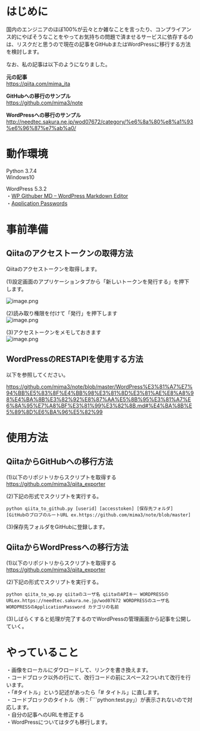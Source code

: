# はじめに  
国内のエンジニアのほぼ100%が云々とか雑なことを言ったり、コンプライアンス的にやばそうなことをやってお気持ちの問題で済ませるサービスに依存するのは、リスクだと思うので現在の記事をGitHubまたはWordPressに移行する方法を検討します。  
  
なお、私の記事は以下のようになりました。  

**元の記事**  
https://qiita.com/mima_ita

**GitHubへの移行のサンプル**  
https://github.com/mima3/note  

**WordPressへの移行のサンプル** 
http://needtec.sakura.ne.jp/wod07672/category/%e6%8a%80%e8%a1%93%e6%96%87%e7%ab%a0/

  
# 動作環境  
Python 3.7.4  
Windows10  

WordPress 5.3.2  
・[WP Githuber MD – WordPress Markdown Editor](https://wordpress.org/plugins/wp-githuber-md/)  
・[Application Passwords](https://ja.wordpress.org/plugins/application-passwords/)  

# 事前準備  
## Qiitaのアクセストークンの取得方法  
Qiitaのアクセストークンを取得します。  
  
(1)設定画面のアプリケーションタブから「新しいトークンを発行する」を押下します。  
  
![image.png](https://qiita-image-store.s3.amazonaws.com/0/47856/1027591c-3943-b695-c493-615457408997.png)  
  
(2)読み取り権限を付けて「発行」を押下します  
![image.png](https://qiita-image-store.s3.amazonaws.com/0/47856/cc957b75-91f7-9f5e-7fd8-2be56c38061f.png)  
  
(3)アクセストークンをメモしておきます  
![image.png](https://qiita-image-store.s3.amazonaws.com/0/47856/d28c2a4f-19a6-6255-7e30-3d1bbfaf2d42.png)  
  
## WordPressのRESTAPIを使用する方法
以下を参照してください。  

https://github.com/mima3/note/blob/master/WordPress%E3%81%A7%E7%94%BB%E5%83%8F%E4%BB%98%E3%81%8D%E3%81%AE%E8%A8%98%E4%BA%8B%E3%82%92%E8%87%AA%E5%8B%95%E3%81%A7%E6%8A%95%E7%A8%BF%E3%81%99%E3%82%8B.md#%E4%BA%8B%E5%89%8D%E6%BA%96%E5%82%99
  
# 使用方法  
## QiitaからGitHubへの移行方法
(1)以下のリポジトリからスクリプトを取得する  
https://github.com/mima3/qiita_exporter  
  
(2)下記の形式でスクリプトを実行する。  
  
```
python qiita_to_github.py [userid] [accesstoken] [保存先フォルダ] [GitHubのブロブのルートURL ex.https://github.com/mima3/note/blob/master]  
```  
  
(3)保存先フォルダをGitHubに登録します。  

## QiitaからWordPressへの移行方法
(1)以下のリポジトリからスクリプトを取得する  
https://github.com/mima3/qiita_exporter  
  
(2)下記の形式でスクリプトを実行する。  
  
```
python qiita_to_wp.py qiitaのユーザ名 qiitaのAPIキー WORDPRESSのURLex.https://needtec.sakura.ne.jp/wod07672 WORDPRESSのユーザ名 WORDPRESSのApplicationPassword カテゴリの名前
```

(3)しばらくすると処理が完了するのでWordPressの管理画面から記事を公開していく。  

# やっていること  
・画像をローカルにダウロードして、リンクを書き換えます。  
・コードブロック以外の行にて、改行コードの前にスペース2ついれて改行を行います。  
・「#タイトル」という記述があったら「# タイトル」に直します。  
・コードブロックのタイトル（例：「```python:test.py」）が表示されないので対応します。  
・自分の記事へのURLを修正する  
・WordPressについてはタグも移行します。

